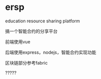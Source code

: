 # ersp
education resource sharing platform

搞一个智能合约的分享平台

前端使用vue

后端使用express，nodejs，智能合约实现功能

区块链部分参考fabric


?????